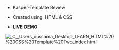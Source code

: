 +  Kasper-Template Review

+ Created using: HTML & CSS

+ [**LIVE DEMO**](https://fadadoussama.github.io/Kasper-Template/)

![_C__Users_oussama_Desktop_LEARN_HTML%20 %20CSS%20Template%20Two_index html](https://user-images.githubusercontent.com/121496478/209811925-cdea1e37-3491-495c-bbc2-dce8b2baf0b1.png)
